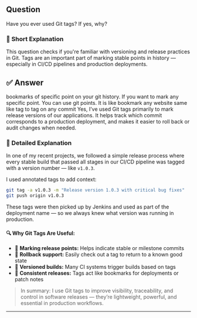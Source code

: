 ## Question  
Have you ever used Git tags? If yes, why?

### 📝 Short Explanation  
This question checks if you're familiar with versioning and release practices in Git. Tags are an important part of marking stable points in history — especially in CI/CD pipelines and production deployments.

## ✅ Answer 
bookmarks of specific point on your git history.
If you want to mark any specific point. You can use git points.
It is like bookmark any website same like tag to tag on any commit
Yes, I’ve used Git tags primarily to mark release versions of our applications. It helps track which commit corresponds to a production deployment, and makes it easier to roll back or audit changes when needed.

### 📘 Detailed Explanation  
In one of my recent projects, we followed a simple release process where every stable build that passed all stages in our CI/CD pipeline was tagged with a version number — like `v1.0.3`.

I used annotated tags to add context:

```bash
git tag -a v1.0.3 -m "Release version 1.0.3 with critical bug fixes"
git push origin v1.0.3
```

These tags were then picked up by Jenkins and used as part of the deployment name — so we always knew what version was running in production.

#### 🔍 Why Git Tags Are Useful:
- 🎯 **Marking release points:** Helps indicate stable or milestone commits
- 🔄 **Rollback support:** Easily check out a tag to return to a known good state
- 🧪 **Versioned builds:** Many CI systems trigger builds based on tags
- 🔖 **Consistent releases:** Tags act like bookmarks for deployments or patch notes

> In summary: I use Git tags to improve visibility, traceability, and control in software releases — they’re lightweight, powerful, and essential in production workflows.

---
